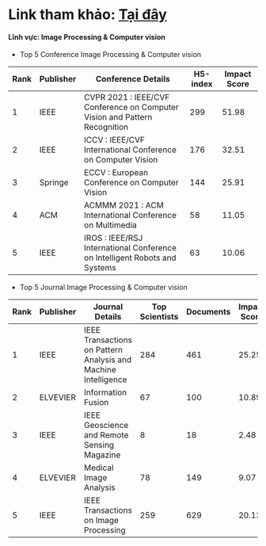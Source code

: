 # Link tham khảo: [Tại đây](https://www.guide2research.com/topconf/)

#### Lĩnh vực: Image Processing & Computer vision
- Top 5 Conference Image Processing & Computer vision

|Rank   | Publisher  | Conference Details | H5-index| Impact Score|
|-------|------------|--------------------|---------|-------------|
|  1    |   IEEE     | CVPR 2021 : IEEE/CVF Conference on Computer Vision and Pattern Recognition | 299 | 51.98 |
|2|IEEE|ICCV : IEEE/CVF International Conference on Computer Vision|176|32.51|
|3|Springe|ECCV : European Conference on Computer Vision|144|25.91|
|4|ACM|ACMMM 2021 : ACM International Conference on Multimedia|58|11.05|
|5|IEEE|IROS : IEEE/RSJ International Conference on Intelligent Robots and Systems|63|10.06|


- Top 5 Journal Image Processing & Computer vision

|Rank   | Publisher  | Journal Details	 | Top Scientists|Documents	| Impact Score|
|-------|------------|--------------------|---------|-------------|---|
|1|IEEE|IEEE Transactions on Pattern Analysis and Machine Intelligence| 284 | 461| 25.25|
|2|	ELVEVIER| Information Fusion | 67| 100|10.89|
|3| IEEE| IEEE Geoscience and Remote Sensing Magazine |8|18|2.48|
|4|ELVEVIER|Medical Image Analysis|78|149|9.07|
|5|IEEE| IEEE Transactions on Image Processing|259|629|20.13|